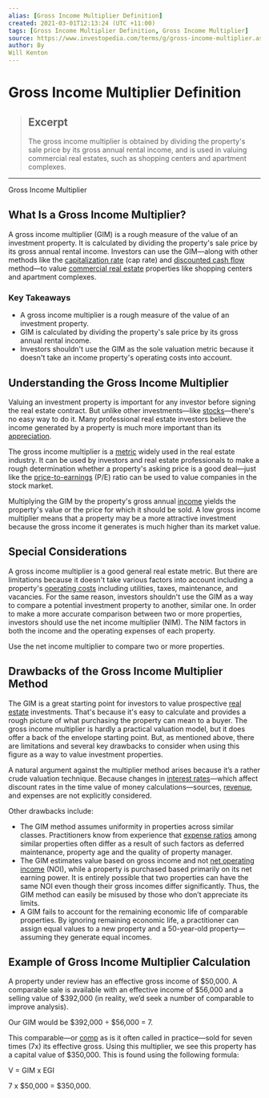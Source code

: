 ```yaml
---
alias: [Gross Income Multiplier Definition]
created: 2021-03-01T12:13:24 (UTC +11:00)
tags: [Gross Income Multiplier Definition, Gross Income Multiplier]
source: https://www.investopedia.com/terms/g/gross-income-multiplier.asp
author: By
Will Kenton
---
```


# Gross Income Multiplier Definition

> ## Excerpt
> The gross income multiplier is obtained by dividing the property's sale price by its gross annual rental income, and is used in valuing commercial real estates, such as shopping centers and apartment complexes.

---

Gross Income Multiplier
## What Is a Gross Income Multiplier?

A gross income multiplier (GIM) is a rough measure of the value of an investment property. It is calculated by dividing the property's sale price by its gross annual rental income. Investors can use the GIM—along with other methods like the [capitalization rate](https://www.investopedia.com/terms/c/capitalizationrate.asp) (cap rate) and [discounted cash flow](https://www.investopedia.com/terms/d/dcf.asp) method—to value [commercial real estate](https://www.investopedia.com/terms/c/commercialrealestate.asp) properties like shopping centers and apartment complexes.

### Key Takeaways

-   A gross income multiplier is a rough measure of the value of an investment property.
-   GIM is calculated by dividing the property's sale price by its gross annual rental income.
-   Investors shouldn't use the GIM as the sole valuation metric because it doesn't take an income property's operating costs into account.

## Understanding the Gross Income Multiplier

Valuing an investment property is important for any investor before signing the real estate contract. But unlike other investments—like [stocks](https://www.investopedia.com/terms/s/stock.asp)—there's no easy way to do it. Many professional real estate investors believe the income generated by a property is much more important than its [appreciation](https://www.investopedia.com/terms/a/appreciation.asp).

The gross income multiplier is a [metric](https://www.investopedia.com/terms/m/metrics.asp) widely used in the real estate industry. It can be used by investors and real estate professionals to make a rough determination whether a property's asking price is a good deal—just like the [price-to-earnings](https://www.investopedia.com/terms/p/price-earningsratio.asp) (P/E) ratio can be used to value companies in the stock market.

Multiplying the GIM by the property's gross annual [income](https://www.investopedia.com/terms/i/income.asp) yields the property's value or the price for which it should be sold. A low gross income multiplier means that a property may be a more attractive investment because the gross income it generates is much higher than its market value.

## Special Considerations

A gross income multiplier is a good general real estate metric. But there are limitations because it doesn't take various factors into account including a property's [operating costs](https://www.investopedia.com/terms/o/operating-cost.asp) including utilities, taxes, maintenance, and vacancies. For the same reason, investors shouldn't use the GIM as a way to compare a potential investment property to another, similar one. In order to make a more accurate comparison between two or more properties, investors should use the net income multiplier (NIM). The NIM factors in both the income and the operating expenses of each property.

Use the net income multiplier to compare two or more properties.

## Drawbacks of the Gross Income Multiplier Method

The GIM is a great starting point for investors to value prospective [real estate](https://www.investopedia.com/terms/r/realestate.asp) investments. That's because it's easy to calculate and provides a rough picture of what purchasing the property can mean to a buyer. The gross income multiplier is hardly a practical valuation model, but it does offer a back of the envelope starting point. But, as mentioned above, there are limitations and several key drawbacks to consider when using this figure as a way to value investment properties.

A natural argument against the multiplier method arises because it’s a rather crude valuation technique. Because changes in [interest rates](https://www.investopedia.com/terms/i/interestrate.asp)—which affect discount rates in the time value of money calculations—sources, [revenue](https://www.investopedia.com/terms/r/revenue.asp), and expenses are not explicitly considered.

Other drawbacks include:

-   The GIM method assumes uniformity in properties across similar classes. Practitioners know from experience that [expense ratios](https://www.investopedia.com/terms/e/expenseratio.asp) among similar properties often differ as a result of such factors as deferred maintenance, property age and the quality of property manager.
-   The GIM estimates value based on gross income and not [net operating income](https://www.investopedia.com/terms/n/noi.asp) (NOI), while a property is purchased based primarily on its net earning power. It is entirely possible that two properties can have the same NOI even though their gross incomes differ significantly. Thus, the GIM method can easily be misused by those who don’t appreciate its limits.
-   A GIM fails to account for the remaining economic life of comparable properties. By ignoring remaining economic life, a practitioner can assign equal values to a new property and a 50-year-old property—assuming they generate equal incomes.

## Example of Gross Income Multiplier Calculation

A property under review has an effective gross income of $50,000. A comparable sale is available with an effective income of $56,000 and a selling value of $392,000 (in reality, we’d seek a number of comparable to improve analysis).

Our GIM would be $392,000 ÷ $56,000 = 7.

This comparable—or [comp](https://www.investopedia.com/terms/c/comps.asp) as is it often called in practice—sold for seven times (7x) its effective gross. Using this multiplier, we see this property has a capital value of $350,000. This is found using the following formula:

V = GIM x EGI

7 x $50,000 = $350,000.
